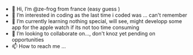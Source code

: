 - 👋 Hi, I’m @ze-frog from france (easy guess )
- 👀 I’m interested in coding as the last time i coded was ... can't remember
- 🌱 I’m currently learning nothing special, will see, might developp some app for the apple watch if its not too time consuming
- 💞️ I’m looking to collaborate on..., don't knoz yet pending on opportunities
- 📫 How to reach me ...

<!---
ze-frog/ze-frog is a ✨ special ✨ repository because its `README.md` (this file) appears on your GitHub profile.
You can click the Preview link to take a look at your changes.
--->
